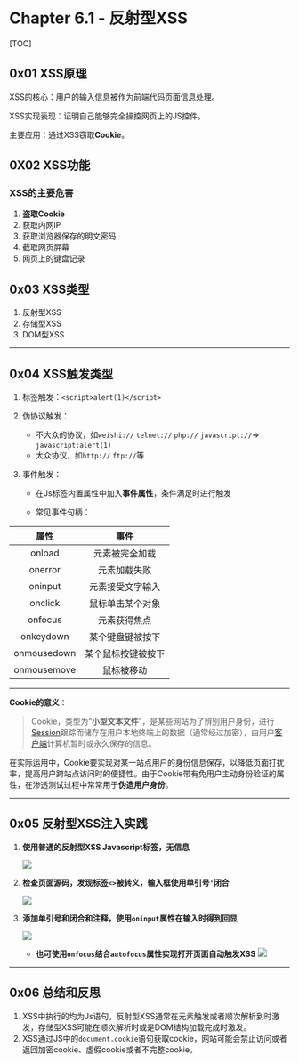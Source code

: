 # Chapter 6.1 - 反射型XSS

[TOC]

## 0x01 XSS原理

XSS的核心：用户的输入信息被作为前端代码页面信息处理。

XSS实现表现：证明自己能够完全操控网页上的JS控件。

主要应用：通过XSS窃取**Cookie**。

## 0X02 XSS功能

### XSS的主要危害

1. **盗取Cookie**
2. 获取内网IP
3. 获取浏览器保存的明文密码
4. 截取网页屏幕
5. 网页上的键盘记录

## 0x03 XSS类型

1. 反射型XSS
2. 存储型XSS
3. DOM型XSS

----

## 0x04 XSS触发类型

1. 标签触发：`<script>alert(1)</script>`

2. 伪协议触发：
   - 不大众的协议，如`weishi://` `telnet://` `php://` `javascript://`=> `javascript:alert(1)`
   - 大众协议，如`http://` `ftp://`等
   
3. 事件触发：

   - 在Js标签内置属性中加入**事件属性**，条件满足时进行触发

   - 常见事件句柄：

|     属性      |        事件        |
| :-----------: | :----------------: |
|   onload    |   元素被完全加载   |
|   onerror   |    元素加载失败    |
|	oninput	 |	 元素接受文字输入|
|   onclick   |  鼠标单击某个对象  |
|   onfocus   |    元素获得焦点    |
|  onkeydown  |  某个键盘键被按下  |
| onmousedown | 某个鼠标按键被按下 |
| onmousemove |     鼠标被移动     |


----

**Cookie的意义**：

   > Cookie，类型为“**小型文本文件**”，是某些网站为了辨别用户身份，进行[Session](https://baike.baidu.com/item/Session/479100)跟踪而储存在用户本地终端上的数据（通常经过加密），由用户[客户端](https://baike.baidu.com/item/客户端/101081)计算机暂时或永久保存的信息。

   在实际运用中，Cookie要实现对某一站点用户的身份信息保存，以降低页面打扰率，提高用户跨站点访问时的便捷性。由于Cookie带有免用户主动身份验证的属性，在渗透测试过程中常常用于**伪造用户身份**。

----

## 0x05 反射型XSS注入实践

1. **使用普通的反射型XSS Javascript标签，无信息**

	![](https://nc0.cdn.zkaq.cn/md/5371/1b6347609f7f3513fe585dff6ce25fa1_30514.png)

2. **检查页面源码，发现标签`<>`被转义，输入框使用单引号`'`闭合**

	![](https://nc0.cdn.zkaq.cn/md/5371/f85227565b8034c5bebcde2ac138d39f_79811.png)

3. **添加单引号和闭合和注释，使用`oninput`属性在输入时得到回显**

	![](https://nc0.cdn.zkaq.cn/md/5371/ae0ffde741e942089a66a3db55f558b4_13787.png)
   - **也可使用`onfocus`结合`autofocus`属性实现打开页面自动触发XSS**
   	![](https://nc0.cdn.zkaq.cn/md/5371/d49a66ef8ca56083366cb9a82f4a132a_23722.png)

----

## 0x06 总结和反思

1. XSS中执行的均为Js语句，反射型XSS通常在元素触发或者顺次解析到时激发，存储型XSS可能在顺次解析时或是DOM结构加载完成时激发。
2. XSS通过JS中的`document.cookie`语句获取cookie，网站可能会禁止访问或者返回加密cookie、虚假cookie或者不完整cookie。